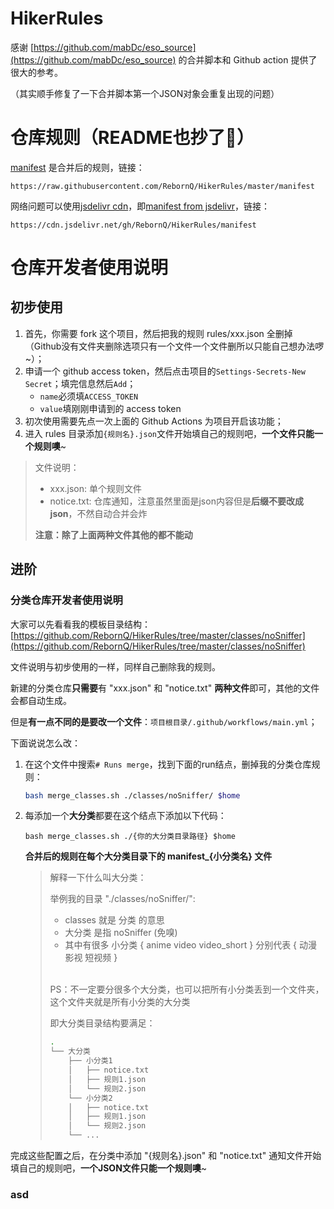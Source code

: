 # HikerRules

感谢 [https://github.com/mabDc/eso_source](https://github.com/mabDc/eso_source) 的合并脚本和 Github action 提供了很大的参考。

（其实顺手修复了一下合并脚本第一个JSON对象会重复出现的问题）

# 仓库规则（README也抄了🙈️）
[manifest](https://raw.githubusercontent.com/RebornQ/HikerRules/master/manifest) 是合并后的规则，链接：

`https://raw.githubusercontent.com/RebornQ/HikerRules/master/manifest`

网络问题可以使用[jsdelivr cdn](https://www.jsdelivr.com/?docs=gh)，即[manifest from jsdelivr](https://cdn.jsdelivr.net/gh/RebornQ/HikerRules/manifest)，链接：

`https://cdn.jsdelivr.net/gh/RebornQ/HikerRules/manifest`

# 仓库开发者使用说明
## 初步使用
1. 首先，你需要 fork 这个项目，然后把我的规则 rules/xxx.json 全删掉（Github没有文件夹删除选项只有一个文件一个文件删所以只能自己想办法啰~）；
2. 申请一个 github access token，然后点击项目的`Settings-Secrets-New Secret`；填完信息然后`Add`；
    - `name`必须填`ACCESS_TOKEN`
    - `value`填刚刚申请到的 access token
3. 初次使用需要先点一次上面的 Github Actions 为项目开启该功能；
4. 进入 rules 目录添加`{规则名}.json`文件开始填自己的规则吧，**一个文件只能一个规则噢**~

> 文件说明：
> - xxx.json: 单个规则文件
> - notice.txt: 仓库通知，注意虽然里面是json内容但是**后缀不要改成json**，不然自动合并会炸
>
> **注意：除了上面两种文件其他的都不能动**

## 进阶
### 分类仓库开发者使用说明
大家可以先看看我的模板目录结构：[https://github.com/RebornQ/HikerRules/tree/master/classes/noSniffer](https://github.com/RebornQ/HikerRules/tree/master/classes/noSniffer)

文件说明与初步使用的一样，同样自己删除我的规则。

新建的分类仓库**只需要**有 "xxx.json" 和 "notice.txt" **两种文件**即可，其他的文件会都自动生成。

但是**有一点不同的是要改一个文件**：`项目根目录/.github/workflows/main.yml`；

下面说说怎么改：
1. 在这个文件中搜索`# Runs merge`，找到下面的run结点，删掉我的分类仓库规则：

   ```bash
   bash merge_classes.sh ./classes/noSniffer/ $home
   ```
2. 每添加一个**大分类**都要在这个结点下添加以下代码：

   ```shell
   bash merge_classes.sh ./{你的大分类目录路径} $home
   ```

   **合并后的规则在每个大分类目录下的 manifest_{小分类名} 文件**

   > 解释一下什么叫大分类：
   >
   > 举例我的目录 "./classes/noSniffer/":
   > - classes 就是 分类 的意思
   > - 大分类 是指 noSniffer (免嗅)
   > - 其中有很多 小分类 { anime video video_short } 分别代表 { 动漫 影视 短视频 }<br><br>
   >
   > PS：不一定要分很多个大分类，也可以把所有小分类丢到一个文件夹，这个文件夹就是所有小分类的大分类
   >
   > 即大分类目录结构要满足：
   > ```bash
   > .
   > └── 大分类
   >     ├── 小分类1
   >     │   ├── notice.txt
   >     │   ├── 规则1.json
   >     │   └── 规则2.json
   >     └── 小分类2
   >     │   ├── notice.txt
   >     │   ├── 规则1.json
   >     │   └── 规则2.json
   >     └── ...
   > ```

完成这些配置之后，在分类中添加 "{规则名}.json" 和 "notice.txt" 通知文件开始填自己的规则吧，**一个JSON文件只能一个规则噢**~

### asd
